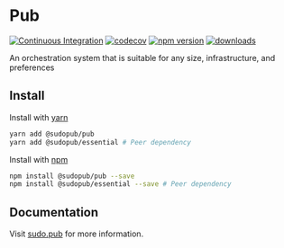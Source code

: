 # Pub

[![Continuous Integration](https://github.com/SudoPub/Pub/actions/workflows/ci.yml/badge.svg)](https://github.com/SudoPub/Pub/actions/workflows/ci.yml)
[![codecov](https://codecov.io/gh/SudoPub/Pub/branch/main/graph/badge.svg)](https://codecov.io/gh/SudoPub/Pub)
[![npm version](https://badge.fury.io/js/%40sudopub%2Fpub.svg)](https://badge.fury.io/js/%40sudopub%2Fpub)
[![downloads](https://img.shields.io/npm/dm/@sudopub/pub.svg)](https://www.npmjs.com/package/@sudopub/pub)

An orchestration system that is suitable for any size, infrastructure, and preferences

## Install

Install with [yarn](https://yarnpkg.com/)
```sh
yarn add @sudopub/pub
yarn add @sudopub/essential # Peer dependency
```

Install with [npm](https://www.npmjs.com/)
```sh
npm install @sudopub/pub --save
npm install @sudopub/essential --save # Peer dependency
```

## Documentation

Visit [sudo.pub](https://sudo.pub/) for more information.
